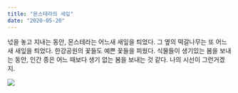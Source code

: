 ```yaml
---
title: "몬스테라의 새잎"
date: "2020-05-20"
---
```


넋을 놓고 지내는 동안, 몬스테라는 어느새 새잎을 틔었다. 그 옆의 떡갈나무는 또 어느새 새잎을 틔었다. 한강공원의 꽃들도 예쁜 꽃들을 피웠다. 식물들이 생기있는 봄을 보내는 동안, 인간 종은 어느 때보다 생기 없는 봄을 보내는 것 같다. 나의 시선이 그런거겠지.

![](../photo/2020-05-20-몬스테라의_새잎.jpg)